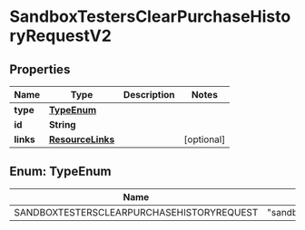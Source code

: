 

# SandboxTestersClearPurchaseHistoryRequestV2


## Properties

| Name | Type | Description | Notes |
|------------ | ------------- | ------------- | -------------|
|**type** | [**TypeEnum**](#TypeEnum) |  |  |
|**id** | **String** |  |  |
|**links** | [**ResourceLinks**](ResourceLinks.md) |  |  [optional] |



## Enum: TypeEnum

| Name | Value |
|---- | -----|
| SANDBOXTESTERSCLEARPURCHASEHISTORYREQUEST | &quot;sandboxTestersClearPurchaseHistoryRequest&quot; |



